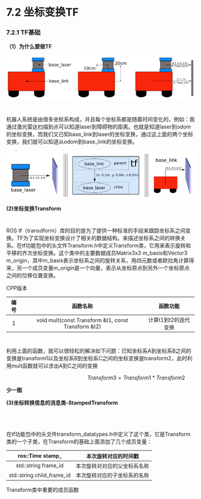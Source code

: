# 7.2 坐标变换TF

### 7.2.1 TF基础

**（1）为什么要做TF**

![](/pics/image034.png)

$$\quad$$机器人系统是由很多坐标系构成，并且每个坐标系都是随着时间变化的，例如：我通过激光雷达扫描到点可以知道laser到障碍物的距离。也就是知道laser到odom的坐标变换，而我们又已知base\_link到laser的坐标变换，通过这上面的两个坐标变换，我们就可以知道从odom到base\_link的坐标变换。

![](/pics/image035.png)

**\(2\)坐标变换Transform**

$$\quad$$ROS tf（transdform）库的目的是为了提供一种标准的手段来跟踪坐标系之间变换。TF为了实现坐标变换设计了相关的数据结构，来描述坐标系之间的转换关系。在tf功能包中的头文件Transform.h中定义Transform类，它用来表示旋转和平移的齐次坐标变换。这个类中的主要数据成员Matrix3x3 m\_basis和Vector3 m\_origin，其中m\_basis表示坐标系之间的旋转关系，用四元数或者欧拉角计算得来，另一个成员变量m\_origin是一个向量，表示从坐标原点到另外一个坐标原点之间的位移位置变换。

CPP版本

| 编号 | 函数名称 | 函数功能 |
| :---: | :---: | :---: |
| 1 | void mult\(const Transform &t1, const Transform &t2\) | 计算t1到t2的迭代变换 |

$$\quad$$利用上面的函数，就可以很轻松的解决如下问题：已知坐标系A到坐标系B之间的变换是transform1以及坐标系B到坐标系C之间的坐标变换是transform2，此时利用mult函数就可以求出A到C之间的变换

$$\qquad \qquad \qquad  \qquad \qquad \qquad Transform3=Transform1*Transform2$$

**少一图**

**\(3\)坐标转换信息的消息类-StampedTransform**

$$\quad$$$$\quad$$在tf功能包中的头文件transform\_datatypes.h中定义了这个类，它是Transform类的一个子类，在Transform的基础上面添加了几个成员变量：

| ros::Time stamp\_ | 本次旋转对应的时间戳 |
| :---: | :---: |
| std::string frame\_id | 本次旋转对对应的父坐标系名称 |
| std::string child\_frame\_id | 本次旋转对应的子坐标系的名称 |



Transform类中重要的成员函数



